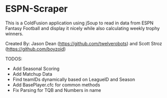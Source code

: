 ESPN-Scraper
============

This is a ColdFusion application using jSoup to read in data from ESPN Fantasy Football and display it nicely while also calculating weekly trophy winners. 

Created By: Jason Dean (https://github.com/twelverobots) and Scott Stroz (https://github.com/boyzoid) 

TODOS:

- Add Seasonal Scoring 
- Add Matchup Data
- Find teamIDs dynamically based on LeagueID and Season
- Add BasePlayer.cfc for common methods
- Fix Parsing for TQB and Numbers in name
